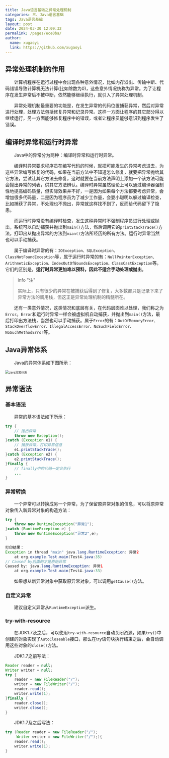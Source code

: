 ```yaml
---
title: Java语言基础之异常处理机制
categories: 三、Java语言基础
tags: Java语言基础
layout: post
date: 2024-03-30 12:09:32
permalink: /pages/ece0ba/
author: 
  name: xugaoyi
  link: https://github.com/xugaoyi
---
```




## 异常处理机制的作用

　　计算机程序在运行过程中会出现各种意外情况，比如内存溢出、传输中断、代码错误导致计算机无法计算(比如除数为0)，这些意外情况统称为异常。为了让程序在发生异常后不被中断，依然能够继续执行，就引入了异常处理机制。

　　异常处理机制最重要的功能是，在发生异常的代码位置捕获异常，然后对异常进行处理，处理方法包括修复异常和记录异常。这样一方面让程序的其它部分得以继续运行，另一方面能够修复程序中的错误，或者让程序员能够意识到程序发生了错误。

## 编译时异常和运行时异常

　　Java中的异常分为两种：编译时异常和运行时异常。

　　编译时异常要求程序员在编写代码的时候，就把可能发生的异常考虑进去，为这些异常编写修复的代码，如果在当前方法中不知道怎么修复，就要把异常抛给其它方法，尝试让其它方法去修复，这时就要在当前方法声明上添加一个该方法可能会抛出异常的列表，供其它方法辨认。编译时异常虽然理论上可以通过编译器强制性地提高编码质量，但实际效果并不好，一是因为如果每个方法都要考虑异常，会增加很多代码量，二是因为程序员为了减少工作量，会耍小聪明以躲过编译检查，比如捕获了异常，不处理也不抛出，异常就这样找不到了，反而给代码留下了隐患。

　　而运行时异常没有编译时检查，发生这种异常时不强制程序员进行处理或抛出，系统可以自动捕获并抛出到`main()`方法，然后调用它的`printStackTrace()`方法，打印出从抛出异常的方法到`mian()`方法所经历的所有方法。运行时异常当然也可以手动捕获。

　　属于编译时异常的有：`IOException、SQLException、ClassNotFoundException`等，属于运行时异常的有：`NullPointerException、ArithmeticException、IndexOutOfBoundsException、ClassCastException`等。它们的区别是，**运行时异常更加难以预料，因此不适合手动处理或抛出**。

> info "注"
>
> 实际上，只有很少的异常在被捕获后得到了修复，大多数都只是记录下来了异常方法的调用栈，但这正是异常处理机制的精髓所在。

　　还有一类意外情况，这类情况和底层有关，在代码层面难以处理，我们称之为`Error`。`Error`和运行时异常一样会被虚拟机自动捕获，并抛出到`main()`方法，最后打印出方法栈，当然也可以手动捕获。属于`Error`的有：`OutOfMemoryError、StackOverflowError、IllegalAccessError、NoSuchFieldError、NoSuchMethodError`等。

## Java异常体系

　　Java的异常体系如下图所示：

<img src="./../assets/img/java/Java异常体系.png" alt="Java异常体系" style="zoom: 67%;" />

## 异常语法

### 基本语法

　　异常的基本语法如下所示：

```java
try {
    // 抛出异常
    throw new Exception();
}catch (Exception e1) {
    // 捕获异常，打印异常信息
    e1.printStackTrace();
}catch (Exception e2) {
    e2.printStackTrace();
}finally {
    // finally中的代码一定会执行
    ...
}
```

### 异常转换

　　一个异常可以转换成另一个异常，为了保留原异常对象的信息，可以将原异常对象传入新异常对象的构造方法：

```java
try {
    throw new RuntimeException("异常1");
}catch (RuntimeException e) {
    throw new RuntimeException("异常2",e);
}

打印结果：
Exception in thread "main" java.lang.RuntimeException: 异常2
	at org.example.Test.main(Test4.java:35)
// Caused by后面的才是原始异常
Caused by: java.lang.RuntimeException: 异常1
	at org.example.Test.main(Test4.java:33)
```

　　如果想从新异常对象中获取原异常对象，可以调用`getCause()`方法。

### 自定义异常

　　建议自定义异常从`RuntimeException`派生。

### try-with-resource

　　在JDK1.7及之后，可以使用`try-with-resource`自动关闭资源，如果`try()`中创建的对象实现了`AutoCloseable`接口，那么在try语句块执行结束之后，会自动调用这些对象的`close()`方法。

　　JDK1.7之前写法：

```java
Reader reader = null;
Writer writer = null;
try {
    reader = new FileReader("/");
    writer = new FileWriter("/");
    reader.read();
    writer.write(1);
}finally {
    reader.close();
    writer.close();
}
```

　　JDK1.7及之后写法：

```java
try (Reader reader = new FileReader("/");
     Writer writer = new FileWriter("/");){
    reader.read();
    writer.write(1);
}
```

